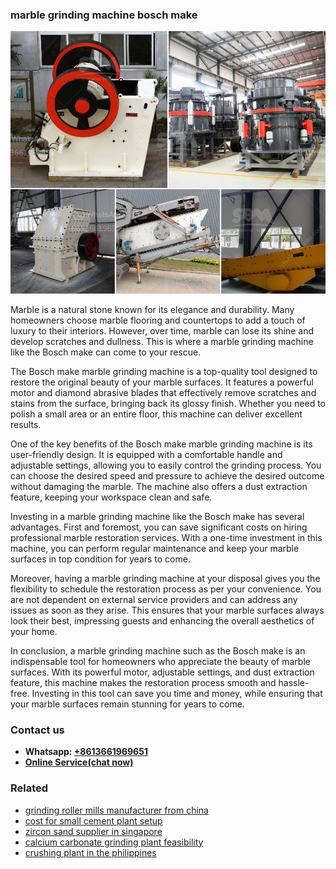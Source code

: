 <h3>marble grinding machine bosch make</h3><img src='1706753853.jpg' alt=''><p>Marble is a natural stone known for its elegance and durability. Many homeowners choose marble flooring and countertops to add a touch of luxury to their interiors. However, over time, marble can lose its shine and develop scratches and dullness. This is where a marble grinding machine like the Bosch make can come to your rescue.</p><p>The Bosch make marble grinding machine is a top-quality tool designed to restore the original beauty of your marble surfaces. It features a powerful motor and diamond abrasive blades that effectively remove scratches and stains from the surface, bringing back its glossy finish. Whether you need to polish a small area or an entire floor, this machine can deliver excellent results.</p><p>One of the key benefits of the Bosch make marble grinding machine is its user-friendly design. It is equipped with a comfortable handle and adjustable settings, allowing you to easily control the grinding process. You can choose the desired speed and pressure to achieve the desired outcome without damaging the marble. The machine also offers a dust extraction feature, keeping your workspace clean and safe.</p><p>Investing in a marble grinding machine like the Bosch make has several advantages. First and foremost, you can save significant costs on hiring professional marble restoration services. With a one-time investment in this machine, you can perform regular maintenance and keep your marble surfaces in top condition for years to come.</p><p>Moreover, having a marble grinding machine at your disposal gives you the flexibility to schedule the restoration process as per your convenience. You are not dependent on external service providers and can address any issues as soon as they arise. This ensures that your marble surfaces always look their best, impressing guests and enhancing the overall aesthetics of your home.</p><p>In conclusion, a marble grinding machine such as the Bosch make is an indispensable tool for homeowners who appreciate the beauty of marble surfaces. With its powerful motor, adjustable settings, and dust extraction feature, this machine makes the restoration process smooth and hassle-free. Investing in this tool can save you time and money, while ensuring that your marble surfaces remain stunning for years to come.</p><h3>Contact us</h3><ul><li><strong>Whatsapp:&nbsp;<a href="https://wa.me/8613661969651">+8613661969651</a></strong></li><li><a href="https://swt.shibang-china.com/?git&amp;zhl&amp;marble grinding machine bosch make"><strong>Online Service(chat now)</strong></a></li></ul><h3>Related</h3><ul><li><a href='grinding roller mills manufacturer from china.md'>grinding roller mills manufacturer from china</a></li><li><a href='cost for small cement plant setup.md'>cost for small cement plant setup</a></li><li><a href='zircon sand supplier in singapore.md'>zircon sand supplier in singapore</a></li><li><a href='calcium carbonate grinding plant feasibility.md'>calcium carbonate grinding plant feasibility</a></li><li><a href='crushing plant in the philippines.md'>crushing plant in the philippines</a></li></ul>